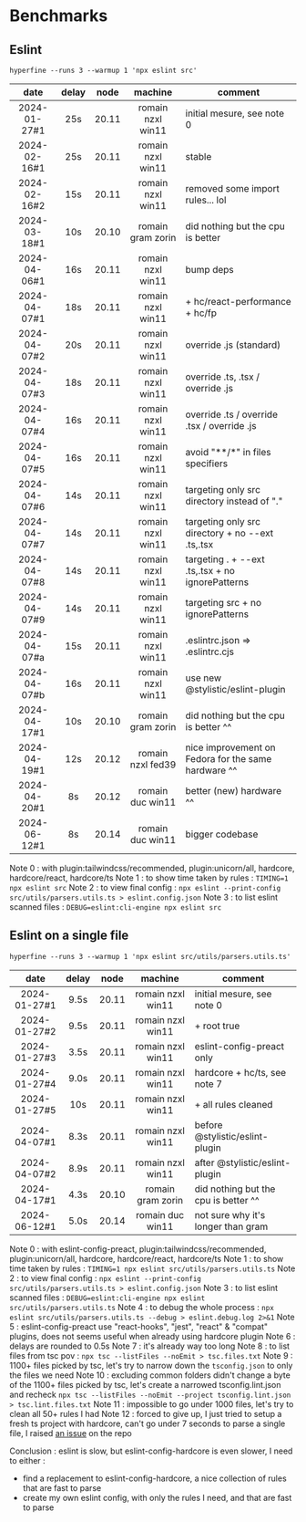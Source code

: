 # Benchmarks

## Eslint

`hyperfine --runs 3 --warmup 1 'npx eslint src'`

|     date     | delay | node  |      machine      | comment                                             |
| :----------: | :---: | :---: | :---------------: | --------------------------------------------------- |
| 2024-01-27#1 |  25s  | 20.11 | romain nzxl win11 | initial mesure, see note 0                          |
| 2024-02-16#1 |  25s  | 20.11 | romain nzxl win11 | stable                                              |
| 2024-02-16#2 |  15s  | 20.11 | romain nzxl win11 | removed some import rules... lol                    |
| 2024-03-18#1 |  10s  | 20.10 | romain gram zorin | did nothing but the cpu is better                   |
| 2024-04-06#1 |  16s  | 20.11 | romain nzxl win11 | bump deps                                           |
| 2024-04-07#1 |  18s  | 20.11 | romain nzxl win11 | + hc/react-performance + hc/fp                      |
| 2024-04-07#2 |  20s  | 20.11 | romain nzxl win11 | override .js (standard)                             |
| 2024-04-07#3 |  18s  | 20.11 | romain nzxl win11 | override .ts, .tsx / override .js                   |
| 2024-04-07#4 |  16s  | 20.11 | romain nzxl win11 | override .ts / override .tsx / override .js         |
| 2024-04-07#5 |  16s  | 20.11 | romain nzxl win11 | avoid "**/*" in files specifiers                    |
| 2024-04-07#6 |  14s  | 20.11 | romain nzxl win11 | targeting only src directory instead of "."         |
| 2024-04-07#7 |  14s  | 20.11 | romain nzxl win11 | targeting only src directory + no --ext .ts,.tsx    |
| 2024-04-07#8 |  14s  | 20.11 | romain nzxl win11 | targeting . + --ext .ts,.tsx +  no ignorePatterns   |
| 2024-04-07#9 |  14s  | 20.11 | romain nzxl win11 | targeting src + no ignorePatterns                   |
| 2024-04-07#a |  15s  | 20.11 | romain nzxl win11 | .eslintrc.json => .eslintrc.cjs                     |
| 2024-04-07#b |  16s  | 20.11 | romain nzxl win11 | use new @stylistic/eslint-plugin                    |
| 2024-04-17#1 |  10s  | 20.10 | romain gram zorin | did nothing but the cpu is better ^^                |
| 2024-04-19#1 |  12s  | 20.12 | romain nzxl fed39 | nice improvement on Fedora for the same hardware ^^ |
| 2024-04-20#1 |  8s   | 20.12 | romain duc win11  | better (new) hardware ^^                            |
| 2024-06-12#1 |  8s   | 20.14 | romain duc win11  | bigger codebase                                     |

Note 0 : with plugin:tailwindcss/recommended,  plugin:unicorn/all, hardcore, hardcore/react, hardcore/ts
Note 1 : to show time taken by rules : `TIMING=1 npx eslint src`
Note 2 : to view final config : `npx eslint --print-config src/utils/parsers.utils.ts > eslint.config.json`
Note 3 : to list eslint scanned files : `DEBUG=eslint:cli-engine npx eslint src`

## Eslint on a single file

`hyperfine --runs 3 --warmup 1 'npx eslint src/utils/parsers.utils.ts'`

|     date     | delay | node  |      machine      | comment                              |
| :----------: | :---: | :---: | :---------------: | ------------------------------------ |
| 2024-01-27#1 | 9.5s  | 20.11 | romain nzxl win11 | initial mesure, see note 0           |
| 2024-01-27#2 | 9.5s  | 20.11 | romain nzxl win11 | + root true                          |
| 2024-01-27#3 | 3.5s  | 20.11 | romain nzxl win11 | eslint-config-preact only            |
| 2024-01-27#4 | 9.0s  | 20.11 | romain nzxl win11 | hardcore + hc/ts, see note 7         |
| 2024-01-27#5 |  10s  | 20.11 | romain nzxl win11 | + all rules cleaned                  |
| 2024-04-07#1 | 8.3s  | 20.11 | romain nzxl win11 | before @stylistic/eslint-plugin      |
| 2024-04-07#2 | 8.9s  | 20.11 | romain nzxl win11 | after @stylistic/eslint-plugin       |
| 2024-04-17#1 | 4.3s  | 20.10 | romain gram zorin | did nothing but the cpu is better ^^ |
| 2024-06-12#1 | 5.0s  | 20.14 | romain duc win11  | not sure why it's longer than gram   |

Note 0 : with eslint-config-preact, plugin:tailwindcss/recommended,  plugin:unicorn/all, hardcore, hardcore/react, hardcore/ts
Note 1 : to show time taken by rules : `TIMING=1 npx eslint src/utils/parsers.utils.ts`
Note 2 : to view final config : `npx eslint --print-config src/utils/parsers.utils.ts > eslint.config.json`
Note 3 : to list eslint scanned files : `DEBUG=eslint:cli-engine npx eslint src/utils/parsers.utils.ts`
Note 4 : to debug the whole process : `npx eslint src/utils/parsers.utils.ts --debug > eslint.debug.log 2>&1`
Note 5 : eslint-config-preact use "react-hooks", "jest", "react" & "compat" plugins, does not seems useful when already using hardcore plugin
Note 6 : delays are rounded to 0.5s
Note 7 : it's already way too long
Note 8 : to list files from tsc pov : `npx tsc --listFiles --noEmit > tsc.files.txt`
Note 9 : 1100+ files picked by tsc, let's try to narrow down the `tsconfig.json` to only the files we need
Note 10 : excluding common folders didn't change a byte of the 1100+ files picked by tsc, let's create a narrowed tsconfig.lint.json and recheck `npx tsc --listFiles --noEmit --project tsconfig.lint.json > tsc.lint.files.txt`
Note 11 : impossible to go under 1000 files, let's try to clean all 50+ rules I had
Note 12 : forced to give up, I just tried to setup a fresh ts project with hardcore, can't go under 7 seconds to parse a single file, I raised [an issue](https://github.com/EvgenyOrekhov/eslint-config-hardcore/issues/881) on the repo

Conclusion : eslint is slow, but eslint-config-hardcore is even slower, I need to either :

- find a replacement to eslint-config-hardcore, a nice collection of rules that are fast to parse
- create my own eslint config, with only the rules I need, and that are fast to parse

